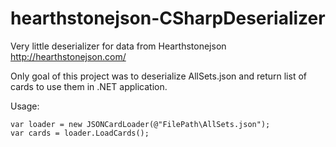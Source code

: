 # hearthstonejson-CSharpDeserializer
Very little deserializer for data from Hearthstonejson http://hearthstonejson.com/

Only goal of this project was to deserialize AllSets.json and return list of cards to use them in .NET application.

Usage:
```
var loader = new JSONCardLoader(@"FilePath\AllSets.json");
var cards = loader.LoadCards();
```
